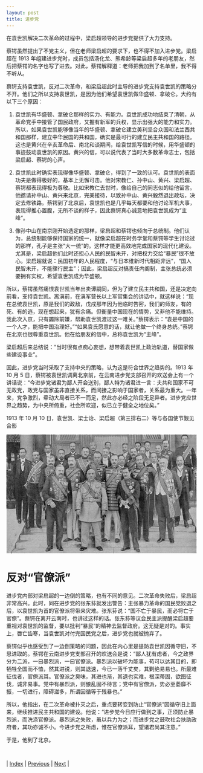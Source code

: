 ```yaml
---
layout: post
title: 进步党
---
```


在袁世凯解决二次革命的过程中，梁启超领导的进步党提供了大力支持。

蔡锷虽然提出了不党主义，但在老师梁启超的要求下，也不得不加入进步党。梁启超在 1913 年组建进步党时，成员包括汤化龙、熊希龄等梁启超多年的老朋友，然后把蔡锷的名字也写了进去。对此，蔡锷解释道：老师把我加到了名单里，我不得不听从。

蔡锷支持袁世凯，反对二次革命，和梁启超此时主导的进步党支持袁世凯的策略分不开。他们之所以支持袁世凯，是因为他们希望袁世凯做华盛顿、拿破仑。大约有以下三个原因：

1. 袁世凯有华盛顿、拿破仑那样的实力、有能力。袁世凯成功地结束了清朝，从革命党手中接管了国民政府，又握有新军的兵权，显示出强大的能力和实力。所以，如果袁世凯能够像当年的华盛顿、拿破仑建立美利坚合众国和法兰西共和国那样，建立中华民国的共和国，确实是最可行的建立民主共和国的路径。这也是黄兴在辛亥革命后、南北和谈期间，给袁世凯写信的时候，用华盛顿的事迹鼓动袁世凯的原因。黄兴的信，可以说代表了当时大多数革命志士，包括梁启超、蔡锷的心声。

1. 袁世凯此时确实表现得像华盛顿、拿破仑，得到了一致的认可。袁世凯的表面功夫是做得极好的，基本上无懈可击。他对宋教仁、孙中山、黄兴、梁启超、蔡锷都表现得极为尊敬。比如宋教仁去世时，像给自己的同志似的给他留言。他邀请孙中山、黄兴来北京，完美接待，以致孙中山、黄兴毅然退出政坛，决定去修铁路。蔡锷到了北京后，袁世凯也是几乎每天都要和他讨论军机大事，表现得推心置腹，无所不谈的样子，因此蔡锷真心诚意地把袁世凯成为“主峰”。

1. 像孙中山在南京刚开始选定的那样，梁启超和蔡锷也倾向于总统制。他们认为，总统制能够保持国家的统一，就像梁启超在时务学堂和蔡锷等学生讨论过的那样，孔子是主张“大一统”的。这样才能更高效地完成国家的现代化建设。尤其是，梁启超他们此时还担心人民的民智未开，对把权力交给“暴民”很不放心。梁启超就说：民国初年的人民程度，“与日本维新时代相距非远”，“国人民智未开，不能骤行民主”；因此，梁启超反对搞责任内阁制，主张总统必须要拥有实权，希望袁世凯成为华盛顿。

所以，蔡锷虽然痛恨袁世凯当年出卖谭嗣同，但为了建立民主共和国，还是决定向前看，支持袁世凯。离滇前，在滇军营长以上军官集会的讲话中，就这样说：“现在总统袁世凯，原是我们的政敌，戊戌那年因为他临时告密，我们的师友，有的死、有的逃，现在想起来，犹有余痛。但衡量中国现在的情势，又非他不能维持。我此次入京，只有蠲除前嫌，帮助袁世凯渡过这一难关。”蔡锷表示：“袁是中国的一个人才，能把中国治理好。”“如果袁氏愿意的话，就让他做一个终身总统。”蔡锷在北京也很尊重袁世凯。他在给朋友的信中，总称袁世凯为“主峰”。

梁启超后来总结说：“当时很有点痴心妄想，想带着袁世凯上政治轨道，替国家做些建设事业”。

因此，进步党当时采取了支持中央的策略，认为这是符合世界之趋势的。1913 年 10 月 5 日，蔡锷被袁世凯调离北京前，在云南进步党支部召开的欢送会上有一个讲话说：“今进步党诸君为鄙人开会送别，鄙人特为诸君进一言：夫共和国家不可无政党，政党与国家虽非直接关系，而间接之影响于国家者，关系最为重大。一年来，党争激烈，牵动大局者已不一而足，然此亦必经之阶段无足异者。进步党应世界之趋势，为中央所倚重，社会所欢迎，似已立于健全之地位矣。”

1913 年 10 月 10 日，袁世凯、梁士诒、梁启超（第三排右二）等与各国使节觐见合影

![梁启超袁世凯](fig/9-5-1.jpeg "")

# 反对“官僚派”

进步党内部对梁启超的一边倒的策略，也有不同的意见。二次革命失败后，梁启超非常高兴。此时，同在进步党的张东荪就发出警告：主张暴力革命的国民党败退之后，以袁世凯为首的官僚派将带来灾难。张东荪说：“国不亡于暴民，而必将亡于官僚”。蔡锷在离开云南时，也讲过这样的话。张东荪等议会民主派提醒梁启超要重视对袁世凯的监督，要以批判“暴民”的精神去监督政府。这无疑是对的。事实上，唇亡齿寒，当袁世凯对付完国民党之后，进步党也就被抛弃了。

蔡锷似乎也感受到了一边倒策略的问题，因此在内心里是提防袁世凯因循守旧，不思进取的。蔡锷在云南进步党支部召开的欢送会是说：“鄙人犹有虑者，今之政界分为二派，一曰暴烈派，一曰官僚派。暴烈派以破坏为能事，苟可以达其目的，即牺牲全国而不恤，然其进锐，则其退速，今已一落千丈矣，其剿绝易易也。所最难征伐者，官僚派耳。官僚派之臭味，其进也渐，其退也实难，根深蒂固，欲图征伐，诚非易事。党中有暴烈派，则酿乱固不待言；党中有官僚派，势必至萎靡不振，一切进行，障碍滋多，所谓因循等于残暴也。”

所以，他指出，在二次革命被扑灭之后，重点要转变到防止“官僚派”因循守旧上面来，继续推进民主共和国的建设。他说：“进步党今日应行做到之事，正须防止暴烈派，而洗涤官僚派。暴烈派之失败，虽以兵力为之；而进步党之鼓吹社会扶助政府者，其功亦诚不小。今进步党之所虑，惟在官僚派耳，望诸君尚其注意。”

于是，他到了北京。

<br/>

| [Index](./) | [Previous](9-4-erci) | [Next](11-1-beijing) |

